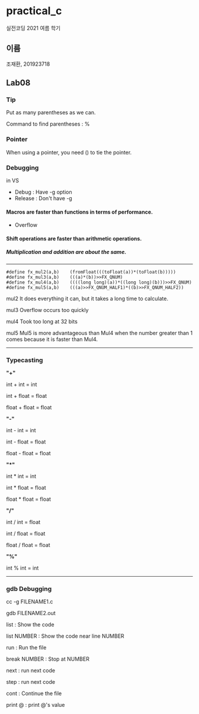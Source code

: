 # practical_c

실전코딩 2021 여름 학기

## 이름

조재환, 201923718

## Lab08

### Tip
Put as many parentheses as we can.

Command to find parentheses : %

### Pointer
When using a pointer, you need () to tie the pointer.

### Debugging
in VS
 - Debug : Have -g option
 - Release : Don't have -g

#### Macros are faster than functions in terms of performance.
 - Overflow

#### Shift operations are faster than arithmetic operations.
##### Multiplication and addition are about the same.

---

```
#define fx_mul2(a,b)    (fromFloat(((toFloat(a))*(toFloat(b)))))
#define fx_mul3(a,b)    (((a)*(b))>>FX_QNUM)
#define fx_mul4(a,b)    ((((long long)(a))*((long long)(b)))>>FX_QNUM)
#define fx_mul5(a,b)    (((a)>>FX_QNUM_HALF1)*((b)>>FX_QNUM_HALF2))
```

mul2	It does everything it can, but it takes a long time to calculate.

mul3	Overflow occurs too quickly

mul4	Took too long at 32 bits

mul5	Mul5 is more advantageous than Mul4 when the number greater than 1 comes because it is faster than Mul4.

---

### Typecasting

**"+"**

int + int = int

int + float = float

float + float = float

**"-"**

int - int = int

int - float = float

float - float = float

**"*"**

int * int = int

int * float = float

float * float = float

**"/"**

int / int = float

int / float = float

float / float = float

**"%"**

int % int = int

---
### gdb Debugging

cc -g FILENAME1.c

gdb FILENAME2.out

list : Show the code

list NUMBER : Show the code near line NUMBER

run : Run the file

break NUMBER : Stop at NUMBER

next : run next code

step : run next code

cont : Continue the file

print @ : print @'s value
